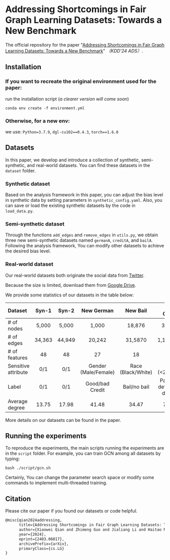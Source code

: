 # Addressing Shortcomings in Fair Graph Learning Datasets: Towards a New Benchmark
The official repository for the paper "[Addressing Shortcomings in Fair Graph Learning Datasets: Towards a New Benchmark](https://arxiv.org/abs/2403.06017)" *（KDD'24 ADS）*.

## Installation

### If you want to recreate the original environment used for the paper:

run the installation script (*a clearer version will come soon*)

```shell
conda env create -f environment.yml
```

### Otherwise, for a new env:

we use:  `Python=3.7.9`, `dgl-cu102==0.4.3`,  `torch==1.6.0`

## Datasets

In this paper, we develop and introduce a collection of synthetic, semi-synthetic, and real-world datasets. You can find these datasets in the `dataset` folder.

### Synthetic dataset

Based on the analysis framework in this paper, you can adjust the bias level in synthetic data by setting parameters in `synthetic_config.yaml`. Also, you can save or load the existing synthetic datasets by the code in `load_data.py`.

### Semi-synthetic dataset

Through the functions `add_edges` and `remove_edges` in `utils.py`, we obtain three new semi-synthetic datasets named `germanA`, `creditA`, and `bailA`. Following the analysis framework, You can modify other datasets to achieve the desired bias level.

### Real-world dataset

Our real-world datasets both originate the social data from [Twitter](https://developer.twitter.com/en).

Because the size is limited, download them from [Google Drive](https://drive.google.com/drive/folders/1MRjSz7Uxs9U95mqhQZJEB9oUdWChZgr_?usp=sharing).

We provide some statistics of our datasets in the table below:

| Dataset             | Syn-1  | Syn-2  |      New German      |      New Bail      |         New Credit         |       Sport        |      Occupation      |
| :------------------ | :----: | :----: | :------------------: | :----------------: | :------------------------: | :----------------: | :------------------: |
| \# of nodes         | 5,000  | 5,000  |        1,000         |       18,876       |           30,000           |       3,508        |        6,951         |
| \# of edges         | 34,363 | 44,949 |        20,242        |      31,5870       |         1,121,858          |      136,427       |        44,166        |
| \# of features      |   48   |   48   |          27          |         18         |             13             |        768         |         768          |
| Sensitive attribute |  0/1   |  0/1   | Gender (Male/Female) | Race (Black/White) |     Age ($<$25/$>$25)      | Race (White/Black) | Gender (Male/Female) |
| Label               |  0/1   |  0/1   |   Good/bad Credit    |    Bail/no bail    | Payment default/no default |      NBA/MLB       |        Psy/CS        |
| Average degree      | 13.75  | 17.98  |        41.48         |       34.47        |           75.79            |       78.78        |        13.71         |

More details on our datasets can be found in the paper.

## Running the experiments

To reproduce the experiments, the main scripts running the experiments are in the `script` folder. For example, you can train GCN among all datasets by typing:

```shell
bash ./script/gcn.sh
```

Certainly, You can change the parameter search space or modify some commands to implement multi-threaded training.

## Citation

Please cite our paper if you found our datasets or code helpful.

```latex
@misc{qian2024addressing,
      title={Addressing Shortcomings in Fair Graph Learning Datasets: Towards a New Benchmark}, 
      author={Xiaowei Qian and Zhimeng Guo and Jialiang Li and Haitao Mao and Bingheng Li and Suhang Wang and Yao Ma},
      year={2024},
      eprint={2403.06017},
      archivePrefix={arXiv},
      primaryClass={cs.LG}
}
```


